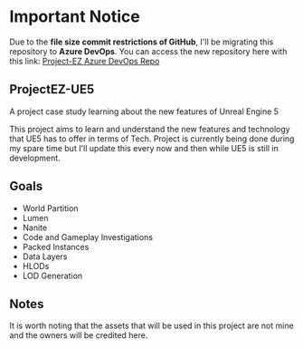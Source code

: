 # Important Notice
Due to the **file size commit restrictions of GitHub**, I'll be migrating this repository to **Azure DevOps**.
You can access the new repository here with this link: [Project-EZ Azure DevOps Repo](https://dev.azure.com/UnrealEngineLibrary/Project-EZ/_git/Project-EZ)

## ProjectEZ-UE5
A project case study learning about the new features of Unreal Engine 5

This project aims to learn and understand the new features and technology that UE5 has to offer in terms of Tech.
Project is currently being done during my spare time but I'll update this every now and then while UE5 is still in development.


## Goals
- World Partition
- Lumen
- Nanite
- Code and Gameplay Investigations
- Packed Instances
- Data Layers
- HLODs
- LOD Generation

## Notes
It is worth noting that the assets that will be used in this project are not mine and the owners will be credited here.
